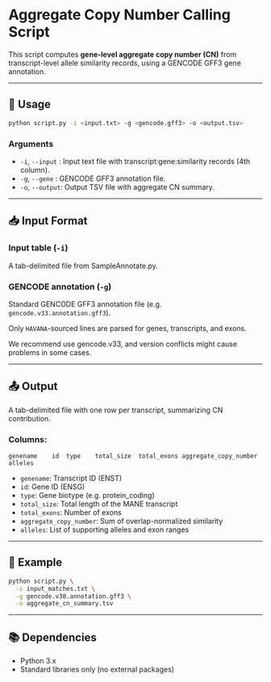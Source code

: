# Aggregate Copy Number Calling Script

This script computes **gene-level aggregate copy number (CN)** from transcript-level allele similarity records, using a GENCODE GFF3 gene annotation.

---

## 🔧 Usage

```bash
python script.py -i <input.txt> -g <gencode.gff3> -o <output.tsv>
```

### Arguments

- `-i`, `--input` : Input text file with transcript:gene:similarity records (4th column).
- `-g`, `--gene`  : GENCODE GFF3 annotation file.
- `-o`, `--output`: Output TSV file with aggregate CN summary.

---

## 📥 Input Format

### Input table (`-i`)

A tab-delimited file from SampleAnnotate.py. 


### GENCODE annotation (`-g`)

Standard GENCODE GFF3 annotation file (e.g. `gencode.v33.annotation.gff3`).

Only `HAVANA`-sourced lines are parsed for genes, transcripts, and exons.

We recommend use gencode.v33, and version conflicts might cause problems in some cases. 

---

## 📤 Output

A tab-delimited file with one row per transcript, summarizing CN contribution.

### Columns:

```
genename	id	type	total_size	total_exons	aggregate_copy_number	alleles
```

- `genename`: Transcript ID (ENST)
- `id`: Gene ID (ENSG)
- `type`: Gene biotype (e.g. protein_coding)
- `total_size`: Total length of the MANE transcript
- `total_exons`: Number of exons
- `aggregate_copy_number`: Sum of overlap-normalized similarity
- `alleles`: List of supporting alleles and exon ranges

---

## 🧪 Example

```bash
python script.py \
  -i input_matches.txt \
  -g gencode.v38.annotation.gff3 \
  -o aggregate_cn_summary.tsv
```

---

## 📚 Dependencies

- Python 3.x
- Standard libraries only (no external packages)
